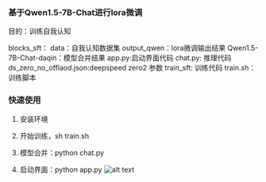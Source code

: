 ### 基于Qwen1.5-7B-Chat进行lora微调
目的：训练自我认知

blocks_sft：
    data：自我认知数据集
    output_qwen：lora微调输出结果
    Qwen1.5-7B-Chat-daqin：模型合并结果
    app.py:启动界面代码
    chat.py: 推理代码
    ds_zero_no_offlaod.json:deepspeed zero2 参数
    train_sft: 训练代码
    train.sh：训练脚本
### 快速使用
1. 安装环境

2. 开始训练，sh train.sh

3. 模型合并：python chat.py

4. 启动界面：python app.py
![alt text](image.png)
